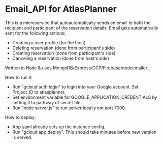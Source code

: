 # Email_API for AtlasPlanner

This is a microservice that autoautomatically sends an email 
to both the recipient and participant of the reservation details.
Email gets automatically sent for the following actions:

- Creating a user profile (for the host)
- Deleting reservation (done from participant's side)
- Creating reservation (done from participant's side)
- Canceling a reservation (done from host's side)

Written in Node & uses MongoDB/Express/GCP/Firebase/nodeemailer.

How to run it:
- Run "gcloud auth login" to login into your Google account. Set Project_ID to atlasplanner.
- Set environment variable for GOOGLE_APPLICATION_CREDENTIALS by setting it to pathway of secret file.
- Run "node server.js" to run server locally om port 7000.

How to deploy:
- App.yaml already sets up the instance config.
- Run "gcloud app deploy". This should take minutes before new version is served.